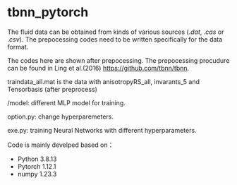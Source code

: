 # tbnn_pytorch

The fluid data can be obtained from kinds of various sources ($.dat$, $.cas$ or $.csv$). The prepocessing codes need to be written specifically for the data format.

The codes here are shown after prepocessing. The prepocessing procudure can be found in Ling et al.(2016) https://github.com/tbnn/tbnn.

traindata_all.mat is the data with anisotropyRS_all, invarants_5 and Tensorbasis (after preprocess)

/model: different MLP model for training.

option.py: change hyperparemeters.

exe.py: training Neural Networks with different hyperparameters.

Code is mainly develped based on：

- Python 3.8.13
- Pytorch 1.12.1
- numpy 1.23.3
